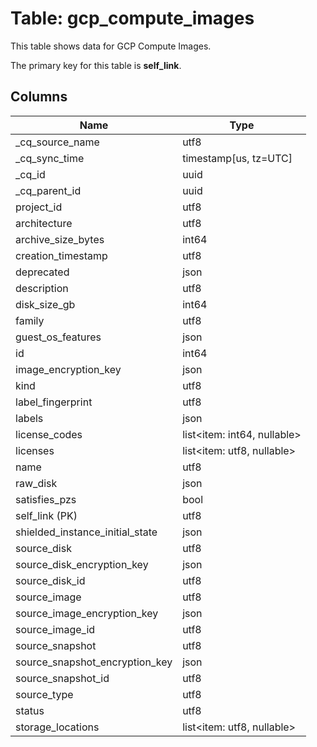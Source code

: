 # Table: gcp_compute_images

This table shows data for GCP Compute Images.

The primary key for this table is **self_link**.

## Columns

| Name          | Type          |
| ------------- | ------------- |
|_cq_source_name|utf8|
|_cq_sync_time|timestamp[us, tz=UTC]|
|_cq_id|uuid|
|_cq_parent_id|uuid|
|project_id|utf8|
|architecture|utf8|
|archive_size_bytes|int64|
|creation_timestamp|utf8|
|deprecated|json|
|description|utf8|
|disk_size_gb|int64|
|family|utf8|
|guest_os_features|json|
|id|int64|
|image_encryption_key|json|
|kind|utf8|
|label_fingerprint|utf8|
|labels|json|
|license_codes|list<item: int64, nullable>|
|licenses|list<item: utf8, nullable>|
|name|utf8|
|raw_disk|json|
|satisfies_pzs|bool|
|self_link (PK)|utf8|
|shielded_instance_initial_state|json|
|source_disk|utf8|
|source_disk_encryption_key|json|
|source_disk_id|utf8|
|source_image|utf8|
|source_image_encryption_key|json|
|source_image_id|utf8|
|source_snapshot|utf8|
|source_snapshot_encryption_key|json|
|source_snapshot_id|utf8|
|source_type|utf8|
|status|utf8|
|storage_locations|list<item: utf8, nullable>|